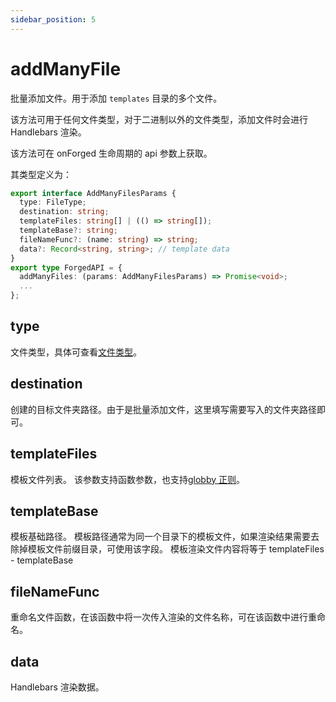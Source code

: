 ```yaml
---
sidebar_position: 5
---
```


# addManyFile

批量添加文件。用于添加 `templates` 目录的多个文件。

该方法可用于任何文件类型，对于二进制以外的文件类型，添加文件时会进行 Handlebars 渲染。

该方法可在 onForged 生命周期的 api 参数上获取。

其类型定义为：

```ts
export interface AddManyFilesParams {
  type: FileType;
  destination: string;
  templateFiles: string[] | (() => string[]);
  templateBase?: string;
  fileNameFunc?: (name: string) => string;
  data?: Record<string, string>; // template data
}
export type ForgedAPI = {
  addManyFiles: (params: AddManyFilesParams) => Promise<void>;
  ...
};
```

## type

文件类型，具体可查看[文件类型](/docs/apis/generator/plugin/file/introduce#%E6%96%87%E4%BB%B6%E7%B1%BB%E5%9E%8B)。

## destination

创建的目标文件夹路径。由于是批量添加文件，这里填写需要写入的文件夹路径即可。

## templateFiles

模板文件列表。
该参数支持函数参数，也支持[globby 正则](https://www.npmjs.com/package/globby)。

## templateBase

模板基础路径。
模板路径通常为同一个目录下的模板文件，如果渲染结果需要去除掉模板文件前缀目录，可使用该字段。
模板渲染文件内容将等于 templateFiles - templateBase

## fileNameFunc

重命名文件函数，在该函数中将一次传入渲染的文件名称，可在该函数中进行重命名。

## data

Handlebars 渲染数据。
